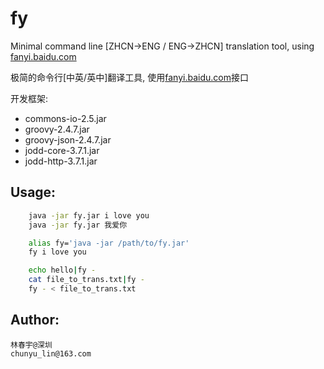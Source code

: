 # fy
Minimal command line [ZHCN->ENG / ENG->ZHCN] translation tool, using [fanyi.baidu.com](http://fanyi.baidu.com)  

极简的命令行[中英/英中]翻译工具, 使用[fanyi.baidu.com](http://fanyi.baidu.com)接口  

开发框架: 
+ commons-io-2.5.jar
+ groovy-2.4.7.jar
+ groovy-json-2.4.7.jar
+ jodd-core-3.7.1.jar
+ jodd-http-3.7.1.jar

## Usage: 
```bash
	java -jar fy.jar i love you
	java -jar fy.jar 我爱你

	alias fy='java -jar /path/to/fy.jar'
	fy i love you

	echo hello|fy -
	cat file_to_trans.txt|fy -
	fy - < file_to_trans.txt
```

## Author: 
	林春宇@深圳
	chunyu_lin@163.com
